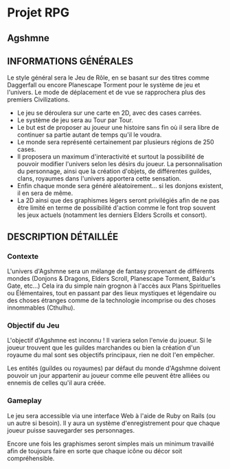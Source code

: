 # Projet RPG
## Agshmne

## INFORMATIONS GÉNÉRALES
Le style général sera le Jeu de Rôle, en se basant sur des titres comme Daggerfall ou encore Planescape Torment pour le système de jeu et l'univers. Le mode de déplacement et de vue se rapprochera plus des premiers Civilizations.

 * Le jeu se déroulera sur une carte en 2D, avec des cases carrées. 
 * Le système de jeu sera au Tour par Tour. 
 * Le but est de proposer au joueur une histoire sans fin où il sera libre de continuer sa partie autant de temps qu'il le voudra. 
 * Le monde sera représenté certainement par plusieurs régions de 250 cases.
 * Il proposera un maximum d'interactivité et surtout la possibilité de pouvoir modifier l'univers selon les désirs du joueur. La personnalisation du personnage, ainsi que la création d'objets, de différentes guildes, clans, royaumes dans l'univers apportera cette sensation.
 * Enfin chaque monde sera généré aléatoirement… si les donjons existent, il en sera de même.
 * La 2D ainsi que des graphismes légers seront privilégiés afin de ne pas être limité en terme de possibilité d'action comme le font trop souvent les jeux actuels (notamment les derniers Elders Scrolls et consort).

## DESCRIPTION DÉTAILLÉE
### Contexte
L'univers d'Agshmne sera un mélange de fantasy provenant de différents mondes (Donjons & Dragons, Elders Scroll, Planescape Torment, Baldur's Gate, etc…) Cela ira du simple nain grognon à l'accès aux Plans Spirituelles ou Élémentaires, tout en passant par des lieux mystiques et légendaire ou des choses étranges comme de la technologie incomprise ou des choses innommables (Cthulhu).

### Objectif du Jeu

L'objectif d'Agshmne est inconnu ! Il variera selon l'envie du joueur. Si le joueur trouvent que les guildes marchandes ou bien la création d'un royaume du mal sont ses objectifs principaux, rien ne doit l'en empêcher.

Les entités (guildes ou royaumes) par défaut du monde d'Agshmne doivent pouvoir un jour appartenir au joueur comme elle peuvent être alliées ou ennemis de celles qu'il aura créée.

### Gameplay

Le jeu sera accessible via une interface Web à l'aide de Ruby on Rails (ou un autre si besoin). Il y aura un système d'enregistrement pour que chaque joueur puisse sauvegarder ses personnages.

Encore une fois les graphismes seront simples mais un minimum travaillé afin de toujours faire en sorte que chaque icône ou décor soit compréhensible.
